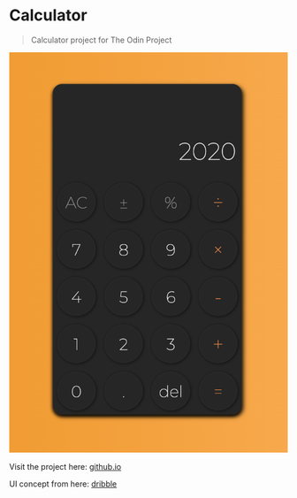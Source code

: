 # Calculator
> Calculator project for The Odin Project

![Calculator_screenshot_](./calculator_screenshot.png)

Visit the project here: [github.io](https://billi0ns.github.io/calculator/)

UI concept from here: [dribble](https://dribbble.com/shots/9157457--Nuemorphism-Calculator-UI)